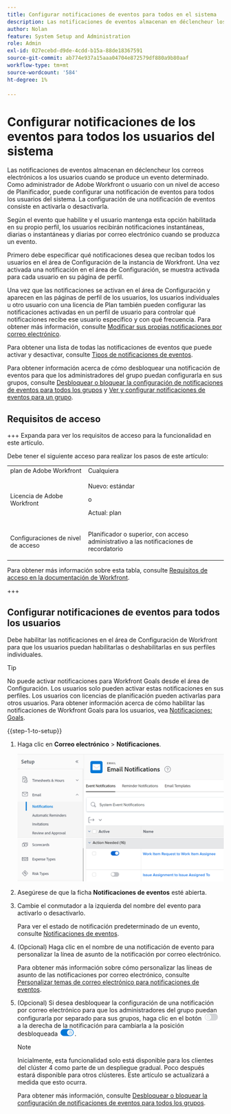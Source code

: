 ```yaml
---
title: Configurar notificaciones de eventos para todos en el sistema
description: Las notificaciones de eventos almacenan en déclencheur los correos electrónicos a los usuarios cuando se produce un evento determinado. Como administrador de Adobe Workfront o usuario con un nivel de acceso de Planificador, puede configurar una notificación de eventos para todos los usuarios del sistema. La configuración de una notificación de eventos consiste en activarla o desactivarla.
author: Nolan
feature: System Setup and Administration
role: Admin
exl-id: 027ecebd-d9de-4cdd-b15a-88de18367591
source-git-commit: ab774e937a15aaa04704e872579df880a9b80aaf
workflow-type: tm+mt
source-wordcount: '584'
ht-degree: 1%

---
```


# Configurar notificaciones de los eventos para todos los usuarios del sistema

<!-- Audited: 1/2024 -->

<!--DON'T DELETE, DRAFT OR HIDE THIS ARTICLE. IT IS LINKED TO THE PRODUCT, THROUGH THE CONTEXT SENSITIVE HELP LINKS-->

Las notificaciones de eventos almacenan en déclencheur los correos electrónicos a los usuarios cuando se produce un evento determinado. Como administrador de Adobe Workfront o usuario con un nivel de acceso de Planificador, puede configurar una notificación de eventos para todos los usuarios del sistema. La configuración de una notificación de eventos consiste en activarla o desactivarla.

<!--Alina annotation on the word "all" in 2nd sentence: abive, drafted and remains QS only-->

Según el evento que habilite y el usuario mantenga esta opción habilitada en su propio perfil, los usuarios recibirán notificaciones instantáneas, diarias o instantáneas y diarias por correo electrónico cuando se produzca un evento.

Primero debe especificar qué notificaciones desea que reciban todos los usuarios en el área de Configuración de la instancia de Workfront. Una vez activada una notificación en el área de Configuración, se muestra activada para cada usuario en su página de perfil.

Una vez que las notificaciones se activan en el área de Configuración y aparecen en las páginas de perfil de los usuarios, los usuarios individuales u otro usuario con una licencia de Plan también pueden configurar las notificaciones activadas en un perfil de usuario para controlar qué notificaciones recibe ese usuario específico y con qué frecuencia. Para obtener más información, consulte [Modificar sus propias notificaciones por correo electrónico](../../../workfront-basics/using-notifications/activate-or-deactivate-your-own-event-notifications.md).

Para obtener una lista de todas las notificaciones de eventos que puede activar y desactivar, consulte [Tipos de notificaciones de eventos](../../../administration-and-setup/manage-workfront/emails/event-notifications-available-in-wf.md).

Para obtener información acerca de cómo desbloquear una notificación de eventos para que los administradores del grupo puedan configurarla en sus grupos, consulte [Desbloquear o bloquear la configuración de notificaciones de eventos para todos los grupos](../../../administration-and-setup/manage-workfront/emails/unlock-configuration-of-event-notifications-for-groups.md) y [Ver y configurar notificaciones de eventos para un grupo](../../../administration-and-setup/manage-groups/create-and-manage-groups/view-and-configure-event-notifications-group.md).

## Requisitos de acceso

+++ Expanda para ver los requisitos de acceso para la funcionalidad en este artículo.

Debe tener el siguiente acceso para realizar los pasos de este artículo:

<table style="table-layout:auto"> 
 <col> 
 <col> 
 <tbody> 
  <tr> 
   <td role="rowheader">plan de Adobe Workfront</td> 
   <td>Cualquiera</td> 
  </tr> 
  <tr> 
   <td role="rowheader">Licencia de Adobe Workfront</td> 
   <td> <p>Nuevo: estándar</p>
 <p>o</p> 
<p>Actual: plan</p> 
</td> 
  </tr> 
  <tr> 
   <td role="rowheader">Configuraciones de nivel de acceso</td> 
   <td> <p>Planificador o superior, con acceso administrativo a las notificaciones de recordatorio</p> </td> 
  </tr> 
 </tbody> 
</table>

Para obtener más información sobre esta tabla, consulte [Requisitos de acceso en la documentación de Workfront](/help/quicksilver/administration-and-setup/add-users/access-levels-and-object-permissions/access-level-requirements-in-documentation.md).

+++

## Configurar notificaciones de eventos para todos los usuarios

Debe habilitar las notificaciones en el área de Configuración de Workfront para que los usuarios puedan habilitarlas o deshabilitarlas en sus perfiles individuales.

>[!TIP]
>
>No puede activar notificaciones para Workfront Goals desde el área de Configuración. Los usuarios solo pueden activar estas notificaciones en sus perfiles. Los usuarios con licencias de planificación pueden activarlas para otros usuarios. Para obtener información acerca de cómo habilitar las notificaciones de Workfront Goals para los usuarios, vea [Notificaciones: Goals](../../../workfront-basics/using-notifications/notifications-goals.md).

{{step-1-to-setup}}

1. Haga clic en **Correo electrónico** > **Notificaciones**.

   ![](assets/notifications-area-under-setup-emails.png)


1. Asegúrese de que la ficha **Notificaciones de eventos** esté abierta.
1. Cambie el conmutador a la izquierda del nombre del evento para activarlo o desactivarlo.

   Para ver el estado de notificación predeterminado de un evento, consulte [Notificaciones de eventos](../../../workfront-basics/using-notifications/event-notifications.md).

1. (Opcional) Haga clic en el nombre de una notificación de evento para personalizar la línea de asunto de la notificación por correo electrónico.

   Para obtener más información sobre cómo personalizar las líneas de asunto de las notificaciones por correo electrónico, consulte [Personalizar temas de correo electrónico para notificaciones de eventos](../../../administration-and-setup/manage-workfront/emails/custom-email-subjects-event-notification.md).

1. (Opcional) Si desea desbloquear la configuración de una notificación por correo electrónico para que los administradores del grupo puedan configurarla por separado para sus grupos, haga clic en el botón ![](assets/lock-toggle-button.png) a la derecha de la notificación para cambiarla a la posición desbloqueada ![](assets/unlock-toggle-button.png).

   >[!NOTE]
   >
   >Inicialmente, esta funcionalidad solo está disponible para los clientes del clúster 4 como parte de un despliegue gradual. Poco después estará disponible para otros clústeres. Este artículo se actualizará a medida que esto ocurra.

   Para obtener más información, consulte [Desbloquear o bloquear la configuración de notificaciones de eventos para todos los grupos](../../../administration-and-setup/manage-workfront/emails/unlock-configuration-of-event-notifications-for-groups.md).
